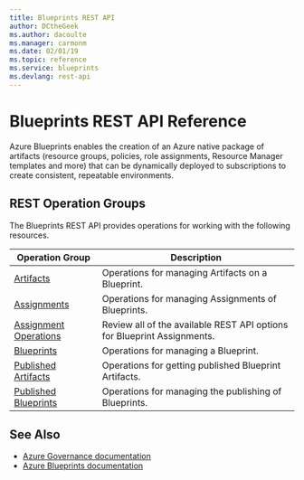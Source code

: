 ```yaml
---
title: Blueprints REST API
author: DCtheGeek
ms.author: dacoulte
ms.manager: carmonm
ms.date: 02/01/19
ms.topic: reference
ms.service: blueprints
ms.devlang: rest-api
---
```

# Blueprints REST API Reference

Azure Blueprints enables the creation of an Azure native package of artifacts (resource groups,
policies, role assignments, Resource Manager templates and more) that can be dynamically deployed to
subscriptions to create consistent, repeatable environments.

## REST Operation Groups

The Blueprints REST API provides operations for working with the following resources.

|Operation Group | Description |
|----------------|-------------|
| [Artifacts](xref:management.azure.com.blueprints.artifacts) | Operations for managing Artifacts on a Blueprint. |
| [Assignments](xref:management.azure.com.blueprints.assignments) | Operations for managing Assignments of Blueprints. |
| [Assignment Operations](xref:management.azure.com.blueprints.assignmentoperations) | Review all of the available REST API options for Blueprint Assignments. |
| [Blueprints](xref:management.azure.com.blueprints.blueprints) | Operations for managing a Blueprint. |
| [Published Artifacts](xref:management.azure.com.blueprints.publishedartifacts) | Operations for getting published Blueprint Artifacts. |
| [Published Blueprints](xref:management.azure.com.blueprints.publishedblueprints) | Operations for managing the publishing of Blueprints. |

## See Also

- [Azure Governance documentation](https://docs.microsoft.com/azure/governance)
- [Azure Blueprints documentation](https://docs.microsoft.com/azure/governance/blueprints/overview)